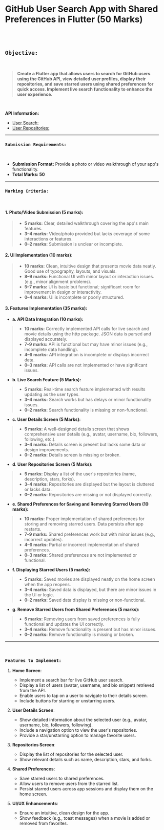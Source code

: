 # GitHub User Search App with Shared Preferences in Flutter (50 Marks)

<br><br>

## `Objective:`

<br>

> **Create a Flutter app that allows users to search for GitHub users using the GitHub API, view detailed user profiles, display their repositories, and save starred users using shared preferences for quick access. Implement live search functionality to enhance the user experience.**

<br>

**API Information:** 
<br>

 * [User Search:](https://api.github.com/users/{username}) <br>
 * [User Repositories:](https://api.github.com/users/{username}/repos)

---

### `Submission Requirements:`

<br>

* **Submission Format:** Provide a photo or video walkthrough of your app's functionality.
* **Total Marks: 50**

---

### `Marking Criteria:`

<br>

#### 1. Photo/Video Submission (5 marks):

  > * **5 marks:** Clear, detailed walkthrough covering the app's main features.
  > * **3–4 marks:** Video/photo provided but lacks coverage of some interactions or features.
  > * **0–2 marks:** Submission is unclear or incomplete.

#### 2. UI Implementation (10 marks):

  > * **10 marks:** Clean, intuitive design that presents movie data neatly. Good use of typography, layouts, and visuals.
  > * **8–9 marks:** Functional UI with minor layout or interaction issues. (e.g., minor alignment problems).
  > * **5–7 marks:** UI is basic but functional; significant room for improvement in design or interactivity.
  > * **0–4 marks:** UI is incomplete or poorly structured.

#### 3. Features Implementation (35 marks):

  -  **a. API Data Integration (10 marks):**
    
  > * **10 marks:** Correctly implemented API calls for live search and movie details using the http package. JSON data is parsed and displayed accurately.
  > * **7–9 marks:** API is functional but may have minor issues (e.g., incomplete data handling).
  > * **4–6 marks:** API integration is incomplete or displays incorrect data.
  > * **0–3 marks:** API calls are not implemented or have significant issues.
  
  - **b. Live Search Feature (5 Marks):**
    
  > * **5 marks:** Real-time search feature implemented with results updating as the user types.
  > * **3–4 marks:** Search works but has delays or minor functionality issues.
  > * **0–2 marks:** Search functionality is missing or non-functional.

  - **c. User Details Screen (5 Marks):**
    
  > * **5 marks:**  A well-designed details screen that shows comprehensive user details (e.g., avatar, username, bio, followers, following, etc.).
  > * **3–4 marks:** Details screen is present but lacks some data or design improvements.
  > * **0–2 marks:** Details screen is missing or broken.

  - **d. User Repositories Screen (5 Marks):**
    
  > * **5 marks:** Display a list of the user's repositories (name, description, stars, forks).
  > * **3–4 marks:** Repositories are displayed but the layout is cluttered or lacks data.
  > * **0–2 marks:** Repositories are missing or not displayed correctly.

  - **e. Shared Preferences for Saving and Removing Starred Users  (10 marks):**
    
  > * **10 marks:** Proper implementation of shared preferences for storing and removing starred users. Data persists after app restarts.
  > * **7–9 marks:** Shared preferences work but with minor issues (e.g., incorrect updates).
  > * **4–6 marks:** Partial or incorrect implementation of shared preferences.
  > * **0–3 marks:** Shared preferences are not implemented or functional.

  - **f. Displaying Starred Users (5 marks):**
    
  > * **5 marks:** Saved movies are displayed neatly on the home screen when the app reopens.
  > * **3–4 marks:** Saved data is displayed, but there are minor issues in the UI or logic.
  > * **0–2 marks:** Saved data display is missing or non-functional.

   - **g. Remove Starred Users from Shared Preferences (5 marks):**
    
  > * **5 marks:** Removing users from saved preferences is fully functional and updates the UI correctly.
  > * **3–4 marks:** Remove functionality is present but has minor issues.
  > * **0–2 marks:** Remove functionality is missing or broken.

---

<br>

### `Features to Implement:`

  1. **Home Screen**:
     - Implement a search bar for live GitHub user search.
     - Display a list of users (avatar, username, and bio snippet) retrieved from the API.
     - Enable users to tap on a user to navigate to their details screen.
     - Include buttons for starring or unstarring users.

2. **User Details Screen**:
   - Show detailed information about the selected user (e.g., avatar, username, bio, followers, following).
   - Include a navigation option to view the user's repositories.
   - Provide a star/unstarring option to manage favorite users.

3. **Repositories Screen**:
   - Display the list of repositories for the selected user.
   - Show relevant details such as name, description, stars, and forks.

4. **Shared Preferences**:
   - Save starred users to shared preferences.
   - Allow users to remove users from the starred list.
   - Persist starred users across app sessions and display them on the home screen.

5. **UI/UX Enhancements**:
   - Ensure an intuitive, clean design for the app.
   - Show feedback (e.g., toast messages) when a movie is added or removed from favorites.
